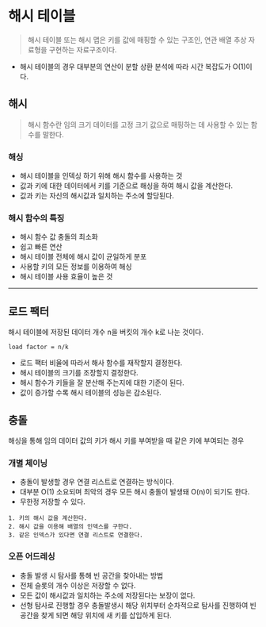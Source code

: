 # 해시 테이블

> 해시 테이블 또는 해시 맵은 키를 값에 매핑할 수 있는 구조인, 연관 배열 추상 자료형을 구현하는 자료구조이다. 

* 해시 테이블의 경우 대부분의 연산이 분할 상환 분석에 따라 시간 복잡도가 O(1)이다. 

## 해시

> 해시 함수란 임의 크기 데이터를 고정 크기 값으로 매핑하는 데 사용할 수 있는 함수를 말한다.

### 해싱

* 해시 테이블을 인덱싱 하기 위해 해시 함수를 사용하는 것
* 값과 키에 대한 데이터에서 키를 기준으로 해싱을 하여 해시 값을 계산한다. 
* 값과 키는 자신의 해시값과 일치하는 주소에 할당된다.

### 해시 함수의 특징

* 해시 함수 값 충돌의 최소화
* 쉽고 빠른 연산
* 해시 테이블 전체에 해시 값이 균일하게 분포
* 사용할 키의 모든 정보를 이용하여 해싱
* 해시 테이블 사용 효율이 높은 것 

---

## 로드 팩터

해시 테이블에 저장된 데이터 개수 n을 버킷의 개수 k로 나눈 것이다.

~~~
load factor = n/k
~~~

* 로드 팩터 비율에 따라서 해사 함수를 재작할지 결정한다.
* 해시 테이블의 크기를 조장할지 결정한다.
* 해시 함수가 키들을 잘 분산해 주는지에 대한 기준이 된다.
* 값이 증가할 수록 해시 테이블의 성능은 감소된다. 

## 충돌

해싱을 통해 임의 데이터 값의 키가 해시 키를 부여받을 때 같은 키에 부여되는 경우

### 개별 체이닝

* 충돌이 발생할 경우 연결 리스트로 연결하는 방식이다. 
* 대부분 O(1) 소요되며 최악의 경우 모든 해시 충돌이 발생돼 O(n)이 되기도 한다.
* 무한정 저장할 수 있다.

~~~
1. 키의 해시 값을 계산한다.
2. 해시 값을 이용해 배열의 인덱스를 구한다.
3. 같은 인덱스가 있다면 연결 리스트로 연결한다. 
~~~

### 오픈 어드레싱

* 충돌 발생 시 탐사를 통해 빈 공간을 찾아내는 방법
* 전체 슬롯의 개수 이상은 저장할 수 없다.
* 모든 값이 해시값과 일치하는 주소에 저장된다는 보장이 없다. 
* 선형 탐사로 진행할 경우 충돌발생시 해당 위치부터 순차적으로 탐사를 진행하여 빈 공간을 찾게 되면 해당 위치에 새 키를 삽입하게 된다.